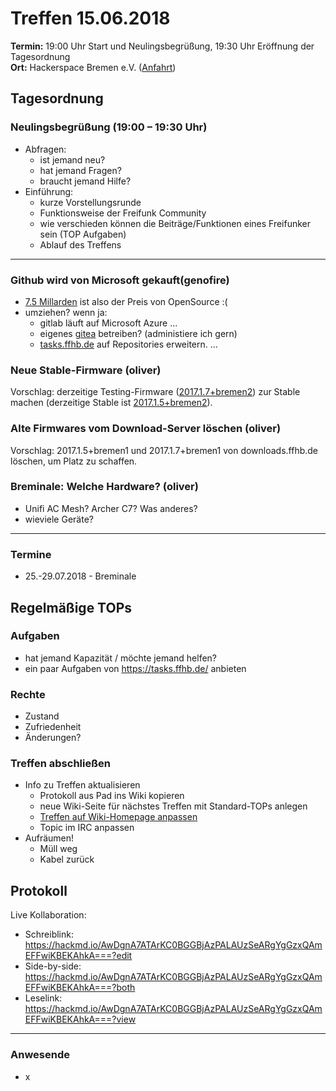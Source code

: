 # Treffen 15.06.2018

**Termin:** 19:00 Uhr Start und Neulingsbegrüßung, 19:30 Uhr Eröffnung der Tagesordnung  
**Ort:** Hackerspace Bremen e.V. ([Anfahrt](https://www.hackerspace-bremen.de/anfahrt/))

## Tagesordnung
### Neulingsbegrüßung (19:00 – 19:30 Uhr)
- Abfragen:
    - ist jemand neu?
    - hat jemand Fragen?
    - braucht jemand Hilfe?
- Einführung:
    - kurze Vorstellungsrunde
    - Funktionsweise der Freifunk Community
    - wie verschieden können die Beiträge/Funktionen eines Freifunker sein (TOP Aufgaben)
    - Ablauf des Treffens

---

### Github wird von Microsoft gekauft(genofire)
- [7.5 Millarden](https://www.handelsblatt.com/unternehmen/it-medien/github-uebernahme-microsoft-kauft-das-soziale-netzwerk-fuer-nerds/22638480.html) ist also der Preis von OpenSource :(
- umziehen? wenn ja:
  - gitlab läuft auf Microsoft Azure ...
  - eigenes [gitea](https://gitea.io/) betreiben? (administiere ich gern)
  - [tasks.ffhb.de](https://tasks.ffhb.de/) auf Repositories erweitern.
...

### Neue Stable-Firmware (oliver)
Vorschlag: derzeitige Testing-Firmware ([2017.1.7+bremen2](https://wiki.ffhb.de/Firmware/Changelog#freifunk-bremen-versionen_2017-1-7-bremen2)) zur Stable machen (derzeitige Stable ist [2017.1.5+bremen2](https://wiki.ffhb.de/Firmware/Changelog#freifunk-bremen-versionen_2017-1-5-bremen2)).

### Alte Firmwares vom Download-Server löschen (oliver)
Vorschlag: 2017.1.5+bremen1 und 2017.1.7+bremen1 von downloads.ffhb.de löschen, um Platz zu schaffen.

### Breminale: Welche Hardware? (oliver)
* Unifi AC Mesh? Archer C7? Was anderes?
* wieviele Geräte?

---

### Termine
- 25.-29.07.2018 - Breminale


## Regelmäßige TOPs

### Aufgaben
- hat jemand Kapazität / möchte jemand helfen?
- ein paar Aufgaben von https://tasks.ffhb.de/ anbieten

### Rechte
- Zustand
- Zufriedenheit
- Änderungen?

### Treffen abschließen
- Info zu Treffen aktualisieren
  - Protokoll aus Pad ins Wiki kopieren
  - neue Wiki-Seite für nächstes Treffen mit Standard-TOPs anlegen
  - [Treffen auf Wiki-Homepage anpassen](Home)
  - Topic im IRC anpassen
- Aufräumen!
  - Müll weg
  - Kabel zurück


## Protokoll
Live Kollaboration:
- Schreiblink: https://hackmd.io/AwDgnA7ATArKC0BGGBjAzPALAUzSeARgYgGzxQAmEFFwiKBEKAhkA===?edit
- Side-by-side: https://hackmd.io/AwDgnA7ATArKC0BGGBjAzPALAUzSeARgYgGzxQAmEFFwiKBEKAhkA===?both
- Leselink: https://hackmd.io/AwDgnA7ATArKC0BGGBjAzPALAUzSeARgYgGzxQAmEFFwiKBEKAhkA===?view

---

### Anwesende
- x